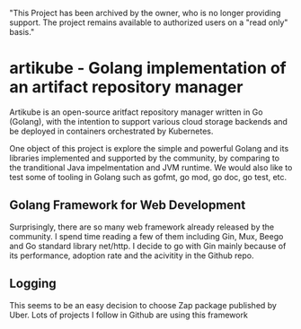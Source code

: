 "This Project has been archived by the owner, who is no longer providing support.  The project remains available to authorized users on a "read only" basis."

# artikube - Golang implementation of an artifact repository manager

Artikube is an open-source aritfact repository manager written in Go (Golang), with the intention to support various cloud storage backends and be deployed in containers orchestrated by Kubernetes.   

One object of this project is explore the simple and powerful Golang and its libraries implemented and supported by the community, by comparing to the tranditional Java impelmentation and JVM runtime.  We would also like to test some of tooling in Golang such as gofmt, go mod, go doc, go test, etc.  

## Golang Framework for Web Development 
Surprisingly, there are so many web framework already released by the community.  I spend time reading a few of them including Gin, Mux, Beego and Go standard library net/http.  I decide to go with Gin mainly because of its performance, adoption rate and the acivitity in the Github repo. 

## Logging 
This seems to be an easy decision to choose Zap package published by Uber. Lots of projects I follow in Github are using this framework 

